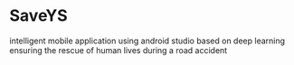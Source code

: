 # SaveYS
intelligent mobile application using android studio based on deep learning ensuring the rescue of human lives during a road accident

